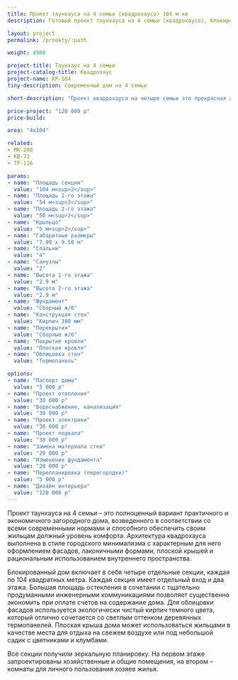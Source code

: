 ```yaml
---
title: Проект таунхауса на 4 семьи (квадрохауса) 104 м кв
description: Готовый проект таунхауса на 4 семьи (квадрохауса), блокированного жилого дома. Площадь секции&#58; 104 м.кв.

layout: project
permalink: /proekty/:path

weight: 4900

project-title: Таунхаус на 4 семьи
project-catalog-title: Квадрохаус
project-name: KP-104
tiny-description: Современный дом на 4 семьи

short-description: "Проект квадрохауса на четыре семьи это прекрасная альтернатива многоквартирному городскому жилью. Коридорные помещения сведены к минимуму, что создает максимально полезное пространство дома с общей площадью одной секции 104 м<sup>2</sup>. Продуманные планировки делают жизнь в этом коттедже более комфортной. Четыре спальни и просторная, но в то же время уютная гостиная соберет много друзей и родственников по самым разным поводам."

price-project: "120 000 р"
price-build:

area: "4x104"

related:
- MK-208
- KB-73
- TP-116

params:
- name: "Площадь секции"
  value: "104 м<sup>2</sup>"
- name: "Площадь 1-го этажа"
  value: "54 м<sup>2</sup>"
- name: "Площадь 2-го этажа"
  value: "50 м<sup>2</sup>"
- name: "Крыльцо"
  value: "5 м<sup>2</sup>"
- name: "Габаритные размеры"
  value: "7.99 x 9.58 м"
- name: "Спальни"
  value: "4"
- name: "Санузлы"
  value: "2"
- name: "Высота 1-го этажа"
  value: "2.9 м"
- name: "Высота 2-го этажа"
  value: "2.9 м"
- name: "Фундамент"
  value: "Сборный ж/б"
- name: "Конструкция стен"
  value: "Кирпич 380 мм"
- name: "Перекрытия"
  value: "Сборные ж/б"
- name: "Покрытие кровли"
  value: "Плоская кровля"
- name: "Облицовка стен"
  value: "Термопанель"

options:
- name: "Паспорт дома"
  value: "5 000 р"
- name: "Проект отопления"
  value: "30 000 р"
- name: "Водоснабжение, канализация"
  value: "30 000 р"
- name: "Проект электрики"
  value: "30 000 р"
- name: "Проект подвала"
  value: "30 000 р"
- name: "Замена материала стен"
  value: "20 000 р"
- name: "Изменение фундамента"
  value: "20 000 р"
- name: "Перепланировка (перегородки)"
  value: "5 000 р"
- name: "Дизайн интерьера"
  value: "120 000 р"
---
```

Проект таунхауса на 4 семьи – это полноценный вариант практичного и экономичного загородного дома, возведенного в соответствии со всеми современными нормами и способного обеспечить своим жильцам должный уровень комфорта. Архитектура квадрохауса выполнена в стиле городского минимализма с характерным для него оформлением фасадов, лаконичными формами, плоской крышей и рациональным использованием внутреннего пространства.

Блокированный дом включает в себя четыре отдельные секции, каждая по 104 квадратных метра. Каждая секция имеет отдельный вход и два этажа. Большая площадь остекления в сочетании с тщательно продуманными инженерными коммуникациями позволяет существенно экономить при оплате счетов на содержание дома. Для облицовки фасадов используется экологически чистый кирпич темного цвета, который отлично сочетается со светлым оттенком деревянных термопанелей. Плоская крыша дома может использоваться жильцами в качестве места для отдыха на свежем воздухе или под небольшой садик с цветниками и клумбами.

Все секции получили зеркальную планировку. На первом этаже запроектированы хозяйственные и общие помещения, на втором – комнаты для личного пользования хозяев жилья.